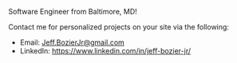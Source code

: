 Software Engineer from Baltimore, MD! 

Contact me for personalized projects on your site via the following:
  - Email: Jeff.BozierJr@gmail.com
  - LinkedIn: https://www.linkedin.com/in/jeff-bozier-jr/
